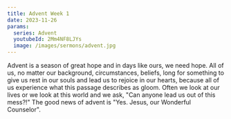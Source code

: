 ```yaml
---
title: Advent Week 1
date: 2023-11-26
params:
  series: Advent
  youtubeId: 2Mm4NF8LJYs
  image: /images/sermons/advent.jpg
---
```


Advent is a season of great hope and in days like ours, we need hope. All of us, no matter our background, circumstances, beliefs, long for something to give us rest in our souls and lead us to rejoice in our hearts, because all of us experience what this passage describes as gloom. Often we look at our lives or we look at this world and we ask, "Can anyone lead us out of this mess?!" The good news of advent is "Yes. Jesus, our Wonderful Counselor".
